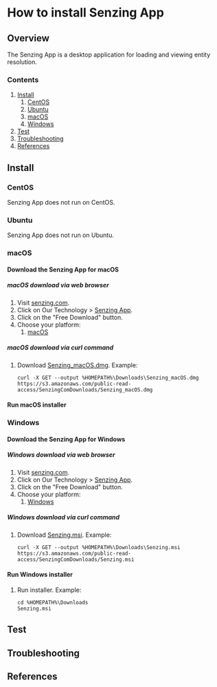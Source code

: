 # How to install Senzing App

## Overview

The Senzing App is a desktop application for loading and viewing entity resolution.

### Contents

1. [Install](#install)
    1. [CentOS](#centos)
    1. [Ubuntu](#ubuntu)
    1. [macOS](#macos)
    1. [Windows](#windows)
1. [Test](#test)
1. [Troubleshooting](#troubleshooting)
1. [References](#references)

## Install

### CentOS

Senzing App does not run on CentOS.

### Ubuntu

Senzing App does not run on Ubuntu.

### macOS

#### Download the Senzing App for macOS

##### macOS download via web browser

1. Visit [senzing.com](https://senzing.com/).
1. Click on Our Technology > [Senzing App](https://senzing.com/senzing-app/).
1. Click on the "Free Download" button.
1. Choose your platform:
    1. [macOS](https://s3.amazonaws.com/public-read-access/SenzingComDownloads/Senzing_macOS.dmg)

##### macOS download via curl command

1. Download [Senzing_macOS.dmg](https://s3.amazonaws.com/public-read-access/SenzingComDownloads/Senzing_macOS.dmg). Example:

    ```console
    curl -X GET --output %HOMEPATH%\Downloads\Senzing_macOS.dmg https://s3.amazonaws.com/public-read-access/SenzingComDownloads/Senzing_macOS.dmg
    ```

#### Run macOS installer

### Windows

#### Download the Senzing App for Windows

##### Windows download via web browser

1. Visit [senzing.com](https://senzing.com/).
1. Click on Our Technology > [Senzing App](https://senzing.com/senzing-app/).
1. Click on the "Free Download" button.
1. Choose your platform:
    1. [Windows](https://s3.amazonaws.com/public-read-access/SenzingComDownloads/Senzing.msi)

##### Windows download via curl command

1. Download [Senzing.msi](https://s3.amazonaws.com/public-read-access/SenzingComDownloads/Senzing.msi). Example:

    ```console
    curl -X GET --output %HOMEPATH%\Downloads\Senzing.msi https://s3.amazonaws.com/public-read-access/SenzingComDownloads/Senzing.msi
    ```

#### Run Windows installer

1. Run installer.  Example:

    ```console
    cd %HOMEPATH%\Downloads
    Senzing.msi
    ```

## Test

## Troubleshooting

## References
